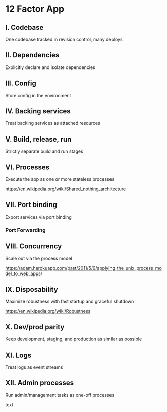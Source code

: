 # 12 Factor App

## I. Codebase
One codebase tracked in revision control, many deploys

## II. Dependencies
Explicitly declare and isolate dependencies

## III. Config
Store config in the environment

## IV. Backing services
Treat backing services as attached resources

## V. Build, release, run
Strictly separate build and run stages

## VI. Processes
Execute the app as one or more stateless processes

https://en.wikipedia.org/wiki/Shared_nothing_architecture


## VII. Port binding
Export services via port binding


### Port Forwarding


## VIII. Concurrency
Scale out via the process model

https://adam.herokuapp.com/past/2011/5/9/applying_the_unix_process_model_to_web_apps/

## IX. Disposability
Maximize robustness with fast startup and graceful shutdown

https://en.wikipedia.org/wiki/Robustness

## X. Dev/prod parity
Keep development, staging, and production as similar as possible

## XI. Logs
Treat logs as event streams

## XII. Admin processes
Run admin/management tasks as one-off processes



text
